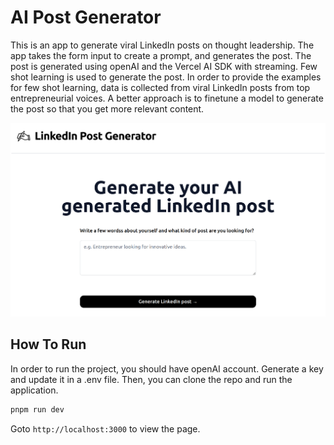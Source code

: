 # AI Post Generator

This is an app to generate viral LinkedIn posts on thought leadership. The app takes the form input to create a prompt, and generates the post. The post is generated using openAI and the Vercel AI SDK with streaming. Few shot learning is used to generate the post. In order to provide the examples for few shot learning, data is collected from viral LinkedIn posts from top entrepreneurial voices. A better approach is to finetune a model to generate the post so that you get more relevant content.

![alt text][logo]

[logo]: https://github.com/joyceannie/AIPostGenerator/blob/main/public/screenshot.png "Screenshot of the application"

## How To Run
In order to run the project, you should have openAI account. Generate a key and update it in a .env file. Then, you can clone the repo and run the application.

```bash
pnpm run dev
```

Goto `http://localhost:3000` to view the page.


